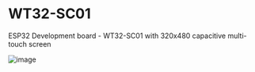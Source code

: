 # WT32-SC01

ESP32 Development board - WT32-SC01 with 320x480 capacitive multi-touch screen

![image](https://user-images.githubusercontent.com/97015061/148176604-ed2fc9b7-df0d-45ab-b424-6bc2b4568078.png)

